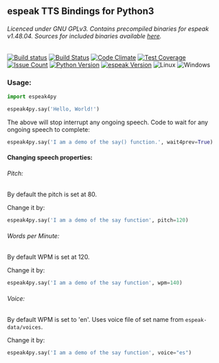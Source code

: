 ## espeak TTS Bindings for Python3

###### Licenced under GNU GPLv3. Contains precompiled binaries for espeak v1.48.04. Sources for included binaries available [here](http://espeak.sourceforge.net/).
[![Build status](https://ci.appveyor.com/api/projects/status/o2j9pe6sttd0j684?svg=true)](https://ci.appveyor.com/project/sayak-brm/espeak4py) [![Build Status](https://travis-ci.org/sayak-brm/espeak4py.svg?branch=master)](https://travis-ci.org/sayak-brm/espeak4py) [![Code Climate](https://codeclimate.com/github/sayak-brm/espeak4py/badges/gpa.svg)](https://codeclimate.com/github/sayak-brm/espeak4py) [![Test Coverage](https://codeclimate.com/github/sayak-brm/espeak4py/badges/coverage.svg)](https://codeclimate.com/github/sayak-brm/espeak4py/coverage) [![Issue Count](https://codeclimate.com/github/sayak-brm/espeak4py/badges/issue_count.svg)](https://codeclimate.com/github/sayak-brm/espeak4py) [![Python Version](https://img.shields.io/badge/Python-3-brightgreen.svg)](https://www.python.org/download/releases/3.0/) [![espeak Version](https://img.shields.io/badge/espeak-v1.48.04-brightgreen.svg)](http://espeak.sourceforge.net/) ![Linux](https://img.shields.io/badge/Linux--brightred.svg) ![Windows](https://img.shields.io/badge/Windows--brightgreen.svg)

### Usage:

```python
import espeak4py

espeak4py.say('Hello, World!')
```

The above will stop interrupt any ongoing speech.
Code to wait for any ongoing speech to complete:

```python
espeak4py.say('I am a demo of the say() function.', wait4prev=True)
```

#### Changing speech properties:

###### Pitch:

By default the pitch is set at 80.

Change it by:

```python
espeak4py.say('I am a demo of the say function', pitch=120)
```

###### Words per Minute:

By default WPM is set at 120.

Change it by:

```python
espeak4py.say('I am a demo of the say function', wpm=140)
```

###### Voice:

By default WPM is set to 'en'.
Uses voice file of set name from `espeak-data/voices`.

Change it by:

```python
espeak4py.say('I am a demo of the say function', voice="es")
```